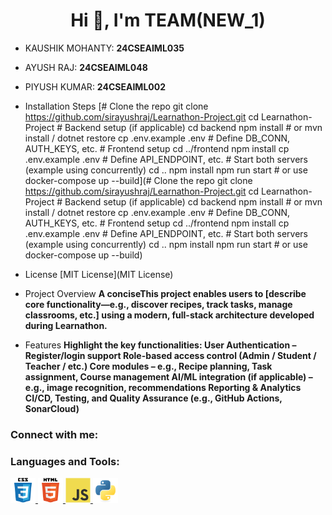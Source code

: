 <h1 align="center">Hi 👋, I'm TEAM(NEW_1)</h1>

- KAUSHIK MOHANTY:  **24CSEAIML035**

- AYUSH RAJ:        **24CSEAIML048**

- PIYUSH KUMAR:     **24CSEAIML002**

- Installation Steps [# Clone the repo git clone https://github.com/sirayushraj/Learnathon-Project.git cd Learnathon-Project # Backend setup (if applicable) cd backend npm install # or mvn install / dotnet restore cp .env.example .env # Define DB_CONN, AUTH_KEYS, etc. # Frontend setup cd ../frontend npm install cp .env.example .env # Define API_ENDPOINT, etc. # Start both servers (example using concurrently) cd .. npm install npm run start # or use docker-compose up --build](# Clone the repo git clone https://github.com/sirayushraj/Learnathon-Project.git cd Learnathon-Project # Backend setup (if applicable) cd backend npm install # or mvn install / dotnet restore cp .env.example .env # Define DB_CONN, AUTH_KEYS, etc. # Frontend setup cd ../frontend npm install cp .env.example .env # Define API_ENDPOINT, etc. # Start both servers (example using concurrently) cd .. npm install npm run start # or use docker-compose up --build)

- License [MIT License](MIT License)

- Project Overview **A conciseThis project enables users to [describe core functionality—e.g., discover recipes, track tasks, manage classrooms, etc.] using a modern, full-stack architecture developed during Learnathon.**

- Features **Highlight the key functionalities: User Authentication – Register/login support Role-based access control (Admin / Student / Teacher / etc.) Core modules – e.g., Recipe planning, Task assignment, Course management AI/ML integration (if applicable) – e.g., image recognition, recommendations Reporting & Analytics CI/CD, Testing, and Quality Assurance (e.g., GitHub Actions, SonarCloud)**

<h3 align="left">Connect with me:</h3>
<p align="left">
</p>

<h3 align="left">Languages and Tools:</h3>
<p align="left"> <a href="https://www.w3schools.com/css/" target="_blank" rel="noreferrer"> <img src="https://raw.githubusercontent.com/devicons/devicon/master/icons/css3/css3-original-wordmark.svg" alt="css3" width="40" height="40"/> </a> <a href="https://www.w3.org/html/" target="_blank" rel="noreferrer"> <img src="https://raw.githubusercontent.com/devicons/devicon/master/icons/html5/html5-original-wordmark.svg" alt="html5" width="40" height="40"/> </a> <a href="https://developer.mozilla.org/en-US/docs/Web/JavaScript" target="_blank" rel="noreferrer"> <img src="https://raw.githubusercontent.com/devicons/devicon/master/icons/javascript/javascript-original.svg" alt="javascript" width="40" height="40"/> </a> <a href="https://www.python.org" target="_blank" rel="noreferrer"> <img src="https://raw.githubusercontent.com/devicons/devicon/master/icons/python/python-original.svg" alt="python" width="40" height="40"/> </a> </p>
